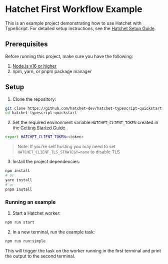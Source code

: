 # Hatchet First Workflow Example

This is an example project demonstrating how to use Hatchet with TypeScript. For detailed setup instructions, see the [Hatchet Setup Guide](https://docs.hatchet.run/home/setup).

## Prerequisites

Before running this project, make sure you have the following:

1. [Node.js v16 or higher](https://nodejs.org/en/download)
2. npm, yarn, or pnpm package manager

## Setup

1. Clone the repository:

```bash
git clone https://github.com/hatchet-dev/hatchet-typescript-quickstart.git
cd hatchet-typescript-quickstart
```

2. Set the required environment variable `HATCHET_CLIENT_TOKEN` created in the [Getting Started Guide](https://docs.hatchet.run/home/hatchet-cloud-quickstart).

```bash
export HATCHET_CLIENT_TOKEN=<token>
```

> Note: If you're self hosting you may need to set `HATCHET_CLIENT_TLS_STRATEGY=none` to disable TLS

3. Install the project dependencies:

```bash
npm install
# or
yarn install
# or
pnpm install
```

### Running an example

1. Start a Hatchet worker:

```bash
npm run start
```

2. In a new terminal, run the example task:

```bash
npm run run:simple
```

This will trigger the task on the worker running in the first terminal and print the output to the second terminal.